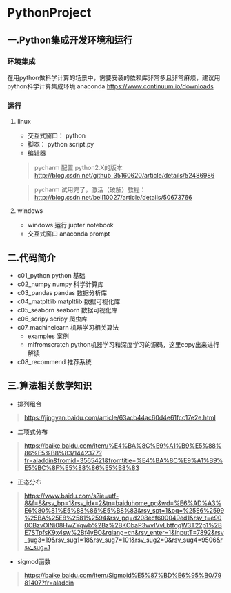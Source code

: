 # PythonProject

## 一.Python集成开发环境和运行
### 环境集成
在用python做科学计算的场景中，需要安装的依赖库非常多且非常麻烦，建议用python科学计算集成环境 anaconda
https://www.continuum.io/downloads
### 运行
1.  linux
     * 交互式窗口： python
     * 脚本： python script.py
     * 编辑器  
     > pycharm   配置 python2.X的版本 
      http://blog.csdn.net/github_35160620/article/details/52486986
     
     > pycharm  试用完了，激活（破解）教程： 
     http://blog.csdn.net/bell10027/article/details/50673766
  
2.  windows 
    * windows 运行  jupter  notebook
    * 交互式窗口  anaconda prompt   
   

## 二.代码简介
* c01_python        python 基础
* c02_numpy         numpy 科学计算库
* c03_pandas        pandas 数据分析库
* c04_matpltlib     matpltlib 数据可视化库
* c05_seaborn       seaborn 数据可视化库
* c06_scripy        scripy 爬虫库
* c07_machinelearn  机器学习相关算法
  * examples        案例
  * mlfromscratch   python机器学习和深度学习的源码，这里copy出来进行解读
* c08_recommend     推荐系统

## 三.算法相关数学知识
* 排列组合 
>  https://jingyan.baidu.com/article/63acb44ac60d4e61fcc17e2e.html
* 二项式分布
> https://baike.baidu.com/item/%E4%BA%8C%E9%A1%B9%E5%88%86%E5%B8%83/1442377?fr=aladdin&fromid=3565421&fromtitle=%E4%BA%8C%E9%A1%B9%E5%BC%8F%E5%88%86%E5%B8%83
* 正态分布
> https://www.baidu.com/s?ie=utf-8&f=8&rsv_bp=1&rsv_idx=2&tn=baiduhome_pg&wd=%E6%AD%A3%E6%80%81%E5%88%86%E5%B8%83&rsv_spt=1&oq=%25E6%2599%25BA%25E8%2581%2594&rsv_pq=d208ecf600049ed1&rsv_t=e900CBzvOlNi08HwZYqwb%2Bz%2BKObaP3wvIVvLbtfgqW3T22p1%2BE7STpfsK9x4sw%2Bf4yEO&rqlang=cn&rsv_enter=1&inputT=7892&rsv_sug3=19&rsv_sug1=18&rsv_sug7=101&rsv_sug2=0&rsv_sug4=9506&rsv_sug=1
* sigmod函数
> https://baike.baidu.com/item/Sigmoid%E5%87%BD%E6%95%B0/7981407?fr=aladdin